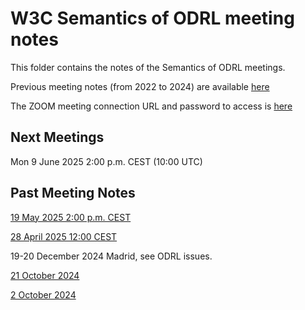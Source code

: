 # W3C Semantics of ODRL meeting notes

This folder contains the notes of the Semantics of ODRL meetings.

Previous meeting notes (from 2022 to 2024) are available [here](https://www.w3.org/community/odrl/wiki/Formal_Semantics_for_ODRL)

The ZOOM meeting connection URL and password to access is [here](https://lists.w3.org/Archives/Member/internal-odrl/2020May/0000.html) 

## Next Meetings 
Mon 9 June 2025 2:00 p.m. CEST (10:00 UTC)

## Past Meeting Notes
[19 May 2025 2:00 p.m. CEST](meeting-2025-05-19.md)

[28 April 2025 12:00 CEST](meeting-2025-04-28.md)

19-20 December 2024 Madrid, see ODRL issues.

[21 October 2024](meeting-2024-10-21.md)

[2 October 2024](meeting-2024-10-07.md)

